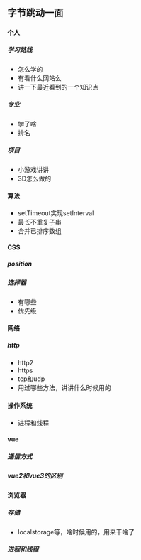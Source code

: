 # 

## 字节跳动一面

#### 个人

##### 学习路线

- 怎么学的
- 有看什么网站么
- 讲一下最近看到的一个知识点

##### 专业

- 学了啥
- 排名

##### 项目

- 小游戏讲讲
- 3D怎么做的



#### 算法

- setTimeout实现setInterval
- 最长不重复子串
- 合并已排序数组



#### CSS

##### position



##### 选择器

- 有哪些
- 优先级



#### 网络

##### http

- http2
- https
- tcp和udp
- 用过哪些方法，讲讲什么时候用的



#### 操作系统

- 进程和线程



#### vue

##### 通信方式



##### vue2和vue3的区别



#### 浏览器

##### 存储

- localstorage等，啥时候用的，用来干啥了

##### 进程和线程
